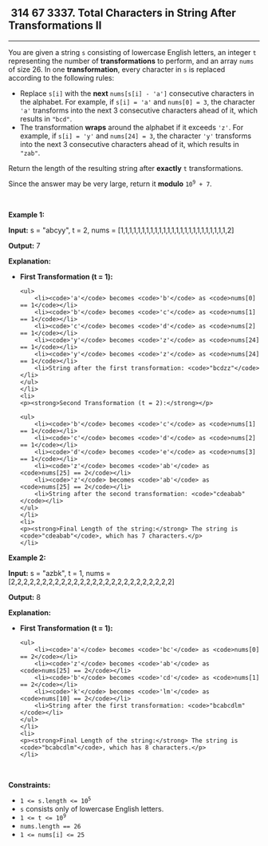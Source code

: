 <h2> 314 67
3337. Total Characters in String After Transformations II</h2><hr><div><p>You are given a string <code>s</code> consisting of lowercase English letters, an integer <code>t</code> representing the number of <strong>transformations</strong> to perform, and an array <code>nums</code> of size 26. In one <strong>transformation</strong>, every character in <code>s</code> is replaced according to the following rules:</p>

<ul>
	<li>Replace <code>s[i]</code> with the <strong>next</strong> <code>nums[s[i] - 'a']</code> consecutive characters in the alphabet. For example, if <code>s[i] = 'a'</code> and <code>nums[0] = 3</code>, the character <code>'a'</code> transforms into the next 3 consecutive characters ahead of it, which results in <code>"bcd"</code>.</li>
	<li>The transformation <strong>wraps</strong> around the alphabet if it exceeds <code>'z'</code>. For example, if <code>s[i] = 'y'</code> and <code>nums[24] = 3</code>, the character <code>'y'</code> transforms into the next 3 consecutive characters ahead of it, which results in <code>"zab"</code>.</li>
</ul>

<p>Return the length of the resulting string after <strong>exactly</strong> <code>t</code> transformations.</p>

<p>Since the answer may be very large, return it <strong>modulo</strong> <code>10<sup>9</sup> + 7</code>.</p>

<p>&nbsp;</p>
<p><strong class="example">Example 1:</strong></p>

<div class="example-block">
<p><strong>Input:</strong> <span class="example-io">s = "abcyy", t = 2, nums = [1,1,1,1,1,1,1,1,1,1,1,1,1,1,1,1,1,1,1,1,1,1,1,1,1,2]</span></p>

<p><strong>Output:</strong> <span class="example-io">7</span></p>

<p><strong>Explanation:</strong></p>

<ul>
	<li>
	<p><strong>First Transformation (t = 1):</strong></p>

	<ul>
		<li><code>'a'</code> becomes <code>'b'</code> as <code>nums[0] == 1</code></li>
		<li><code>'b'</code> becomes <code>'c'</code> as <code>nums[1] == 1</code></li>
		<li><code>'c'</code> becomes <code>'d'</code> as <code>nums[2] == 1</code></li>
		<li><code>'y'</code> becomes <code>'z'</code> as <code>nums[24] == 1</code></li>
		<li><code>'y'</code> becomes <code>'z'</code> as <code>nums[24] == 1</code></li>
		<li>String after the first transformation: <code>"bcdzz"</code></li>
	</ul>
	</li>
	<li>
	<p><strong>Second Transformation (t = 2):</strong></p>

	<ul>
		<li><code>'b'</code> becomes <code>'c'</code> as <code>nums[1] == 1</code></li>
		<li><code>'c'</code> becomes <code>'d'</code> as <code>nums[2] == 1</code></li>
		<li><code>'d'</code> becomes <code>'e'</code> as <code>nums[3] == 1</code></li>
		<li><code>'z'</code> becomes <code>'ab'</code> as <code>nums[25] == 2</code></li>
		<li><code>'z'</code> becomes <code>'ab'</code> as <code>nums[25] == 2</code></li>
		<li>String after the second transformation: <code>"cdeabab"</code></li>
	</ul>
	</li>
	<li>
	<p><strong>Final Length of the string:</strong> The string is <code>"cdeabab"</code>, which has 7 characters.</p>
	</li>
</ul>
</div>

<p><strong class="example">Example 2:</strong></p>

<div class="example-block">
<p><strong>Input:</strong> <span class="example-io">s = "azbk", t = 1, nums = [2,2,2,2,2,2,2,2,2,2,2,2,2,2,2,2,2,2,2,2,2,2,2,2,2,2]</span></p>

<p><strong>Output:</strong> <span class="example-io">8</span></p>

<p><strong>Explanation:</strong></p>

<ul>
	<li>
	<p><strong>First Transformation (t = 1):</strong></p>

	<ul>
		<li><code>'a'</code> becomes <code>'bc'</code> as <code>nums[0] == 2</code></li>
		<li><code>'z'</code> becomes <code>'ab'</code> as <code>nums[25] == 2</code></li>
		<li><code>'b'</code> becomes <code>'cd'</code> as <code>nums[1] == 2</code></li>
		<li><code>'k'</code> becomes <code>'lm'</code> as <code>nums[10] == 2</code></li>
		<li>String after the first transformation: <code>"bcabcdlm"</code></li>
	</ul>
	</li>
	<li>
	<p><strong>Final Length of the string:</strong> The string is <code>"bcabcdlm"</code>, which has 8 characters.</p>
	</li>
</ul>
</div>

<p>&nbsp;</p>
<p><strong>Constraints:</strong></p>

<ul>
	<li><code>1 &lt;= s.length &lt;= 10<sup>5</sup></code></li>
	<li><code>s</code> consists only of lowercase English letters.</li>
	<li><code>1 &lt;= t &lt;= 10<sup>9</sup></code></li>
	<li><code><font face="monospace">nums.length == 26</font></code></li>
	<li><code><font face="monospace">1 &lt;= nums[i] &lt;= 25</font></code></li>
</ul>
</div>